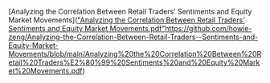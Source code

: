 [Analyzing the Correlation Between Retail Traders’ Sentiments and Equity Market Movements](["Analyzing the Correlation Between Retail Traders’ Sentiments and Equity Market Movements.pdf"](https://github.com/howie-zeng/Analyzing-the-Correlation-Between-Retail-Traders--Sentiments-and-Equity-Market-Movements/blob/main/Analyzing%20the%20Correlation%20Between%20Retail%20Traders%E2%80%99%20Sentiments%20and%20Equity%20Market%20Movements.pdf)https://github.com/howie-zeng/Analyzing-the-Correlation-Between-Retail-Traders--Sentiments-and-Equity-Market-Movements/blob/main/Analyzing%20the%20Correlation%20Between%20Retail%20Traders%E2%80%99%20Sentiments%20and%20Equity%20Market%20Movements.pdf)
